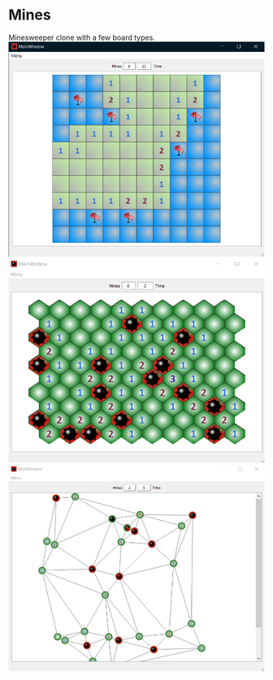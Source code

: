 # Mines
Minesweeper clone with a few board types.
![rectangle](/Screenshots/rectangle.png?raw=true "Optional Title")
![hex](/Screenshots/hex.png?raw=true "Optional Title")
![graph](/Screenshots/graph.png?raw=true "Optional Title")
